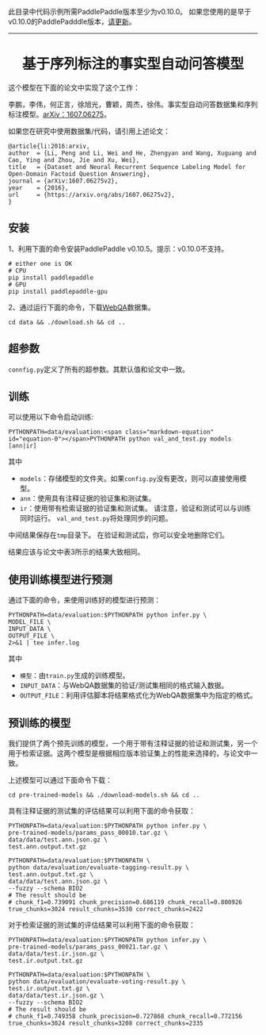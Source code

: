 此目录中代码示例所需PaddlePaddle版本至少为v0.10.0。 如果您使用的是早于v0.10.0的PaddlePadddle版本，[请更新](http://www.paddlepaddle.org/docs/develop/documentation/en/build_and_install/pip_install_en.html)。
*****
# <center>基于序列标注的事实型自动问答模型</center>

这个模型在下面的论文中实现了这个工作：

李鹏，李伟，何正言，徐旭光，曹颖，周杰，徐伟。事实型自动问答数据集和序列标注模型。[arXiv：1607.06275](https://arxiv.org/abs/1607.06275)。

如果您在研究中使用数据集/代码，请引用上述论文：

    @article{li:2016:arxiv,
    author  = {Li, Peng and Li, Wei and He, Zhengyan and Wang, Xuguang and Cao, Ying and Zhou, Jie and Xu, Wei},
    title   = {Dataset and Neural Recurrent Sequence Labeling Model for Open-Domain Factoid Question Answering},
    journal = {arXiv:1607.06275v2},
    year    = {2016},
    url     = {https://arxiv.org/abs/1607.06275v2},
    }


## 安装
1、利用下面的命令安装PaddlePaddle v0.10.5。提示：v0.10.0不支持。

    # either one is OK
    # CPU
    pip install paddlepaddle
    # GPU
    pip install paddlepaddle-gpu
2、通过运行下面的命令，下载[WebQA](http://research.baidu.com/)数据集。

    cd data && ./download.sh && cd ..

## 超参数
`connfig.py`定义了所有的超参数。其默认值和论文中一致。

## 训练
可以使用以下命令启动训练:

    PYTHONPATH=data/evaluation:<span class="markdown-equation" id="equation-0"></span>PYTHONPATH python val_and_test.py models [ann|ir]

其中
+ `models`：存储模型的文件夹。如果`config.py`没有更改，则可以直接使用模型。
+ `ann`：使用具有注释证据的验证集和测试集。
+ `ir`：使用带有检索证据的验证集和测试集。
请注意，验证和测试可以与训练同时运行。 `val_and_test.py`将处理同步的问题。

中间结果保存在`tmp`目录下。 在验证和测试后，你可以安全地删除它们。

结果应该与论文中表3所示的结果大致相同。

## 使用训练模型进行预测
通过下面的命令，来使用训练好的模型进行预测：

    PYTHONPATH=data/evaluation:$PYTHONPATH python infer.py \
    MODEL_FILE \
    INPUT_DATA \
    OUTPUT_FILE \
    2>&1 | tee infer.log

其中
+ `模型`：由`train.py`生成的训练模型。
+ `INPUT_DATA`：与WebQA数据集的验证/测试集相同的格式输入数据。
+ `OUTPUT_FILE`：利用评估脚本将结果格式化为WebQA数据集中为指定的格式。

## 预训练的模型
我们提供了两个预先训练的模型，一个用于带有注释证据的验证和测试集，另一个用于检索证据。这两个模型是根据相应版本验证集上的性能来选择的，与论文中一致。

上述模型可以通过下面命令下载：

    cd pre-trained-models && ./download-models.sh && cd ..
    
具有注释证据的测试集的评估结果可以利用下面的命令获取：

    PYTHONPATH=data/evaluation:$PYTHONPATH python infer.py \
    pre-trained-models/params_pass_00010.tar.gz \
    data/data/test.ann.json.gz \
    test.ann.output.txt.gz

    PYTHONPATH=data/evaluation:$PYTHONPATH \
    python data/evaluation/evaluate-tagging-result.py \
    test.ann.output.txt.gz \
    data/data/test.ann.json.gz \
    --fuzzy --schema BIO2
    # The result should be
    # chunk_f1=0.739091 chunk_precision=0.686119 chunk_recall=0.800926 true_chunks=3024 result_chunks=3530 correct_chunks=2422

对于检索证据的测试集的评估结果可以利用下面的命令获取：

    PYTHONPATH=data/evaluation:$PYTHONPATH python infer.py \
    pre-trained-models/params_pass_00021.tar.gz \
    data/data/test.ir.json.gz \
    test.ir.output.txt.gz

    PYTHONPATH=data/evaluation:$PYTHONPATH \
    python data/evaluation/evaluate-voting-result.py \
    test.ir.output.txt.gz \
    data/data/test.ir.json.gz \
    --fuzzy --schema BIO2
    # The result should be
    # chunk_f1=0.749358 chunk_precision=0.727868 chunk_recall=0.772156 true_chunks=3024 result_chunks=3208 correct_chunks=2335

